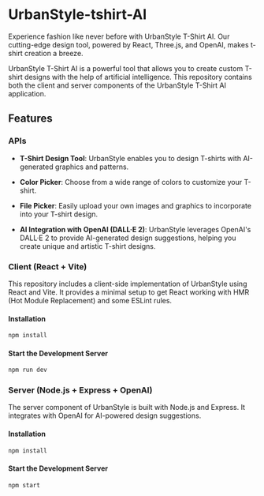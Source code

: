 # UrbanStyle-tshirt-AI
Experience fashion like never before with UrbanStyle T-Shirt AI. Our cutting-edge design tool, powered by React, Three.js, and OpenAI, makes t-shirt creation a breeze.

UrbanStyle T-Shirt AI is a powerful tool that allows you to create custom T-shirt designs with the help of artificial intelligence. This repository contains both the client and server components of the UrbanStyle T-Shirt AI application.

## Features

### APIs

- **T-Shirt Design Tool**: UrbanStyle enables you to design T-shirts with AI-generated graphics and patterns.

- **Color Picker**: Choose from a wide range of colors to customize your T-shirt.

- **File Picker**: Easily upload your own images and graphics to incorporate into your T-shirt design.

- **AI Integration with OpenAI (DALL·E 2)**: UrbanStyle leverages OpenAI's DALL·E 2 to provide AI-generated design suggestions, helping you create unique and artistic T-shirt designs.

### Client (React + Vite)

This repository includes a client-side implementation of UrbanStyle using React and Vite. It provides a minimal setup to get React working with HMR (Hot Module Replacement) and some ESLint rules.

#### Installation

```sh
npm install
```
#### Start the Development Server

```sh
npm run dev
```

### Server (Node.js + Express + OpenAI)
The server component of UrbanStyle is built with Node.js and Express. It integrates with OpenAI for AI-powered design suggestions.

#### Installation

```sh
npm install
```
#### Start the Development Server

```sh
npm start
```

